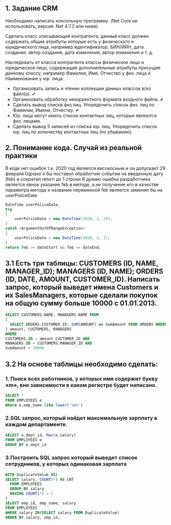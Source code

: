 ## 1. Задание CRM 
Необходимо написать консольную программу. (Net Core не использовать, версия .Net 4.7.2 или ниже).

Сделать класс описывающий контрагента, данный класс должен содержать общие атрибуты которые есть у физического и юридического лица, например идентификатор, БИН/ИИН, дата создания, автор создания, дата изменения, автор изменения и т. д.

Наследовать от класса контрагента классы физическое лицо и юридическое лицо, содержащие дополнительные атрибуты присущие данному классу, например Фамилия, Имя, Отчество у физ. лица и Наименование у юр. лица.

- Организовать запись и чтение коллекции данных классов в/из файл(а). &#10004;
- Организовать обработку некорректного формата входного файла. &#10004;
- Сделать вывод списка физ лиц. Упорядочить список физ. лиц по Фамилии, Имени, Отчеству. &#10004;
- Юр. лица могут иметь список контактных лиц, которые являются физ. лицами.
- Сделать вывод 5 записей из списка юр. лиц. Упорядочить список юр. лиц  по количеству контактных лиц (по убыванию).    

## 2. Понимание кода. Случай из реальной практики

В коде нет ошибок т.к. 2020 год является високосным и он допускает 29 февраля
Однако я бы поставил обработчик событии на введенную дату (feb) и сократил return до 1 строки
Я думаю ошибка разработчика является явное указание feb в методе, а не получение его в качестве параметра метода и название переменной feb является заменил бы на userPoliceDate
```cs
DateTime userPoliceDate;
try
{
    userPoliceDate = new DateTime(2020, 2, 29);
}
catch (ArgumentOutOfRangeException)
{
    userPoliceDate = new DateTime(2020, 3, 1);
}
return feb >= dateStart && feb <= dateEnd;
```

## 3.1 Есть три таблицы: CUSTOMERS (ID, NAME, MANAGER_ID); MANAGERS (ID, NAME); ORDERS (ID, DATE, AMOUNT, CUSTOMER_ID). Написать запрос, который выведет имена Customers и их SalesManagers, которые сделали покупок на общую сумму больше 10000 с 01.01.2013.

```sql 
SELECT CUSTOMERS.NAME, MANAGERS.NAME FROM
(
  SELECT ORDERS.CUSTOMER_ID, SUM(AMOUNT) as SumAmount FROM ORDERS WHERE ORDERS.DATE > '2013-01-01' group by CUSTOMER_ID
) amount, CUSTOMERS, MANAGERS
WHERE
CUSTOMERS.ID = amount.CUSTOMER_ID AND 
MANAGERS.ID = CUSTOMERS.MANAGER_ID AND 
SumAmount > 10000
```

## 3.2 На основе таблицы необходимо сделать:
### 1. Поиск всех работников, у которых имя содержит букву «m», вне зависимости в каком регистре будет написано.
```sql
SELECT *
FROM EMPLOYEES e
Where e.emp_name like lower('%m%')
```

### 2.SQL запрос, который найдет максимальную зарплату в каждом департаменте.
```sql
SELECT e.dept_id, Max(e.salary)
FROM EMPLOYEES e
GROUP BY e.dept_id
```

### 3.Построить SQL запрос который выведет список сотрудников, у которых одинаковая зарплата
```sql
WITH DuplicateValue AS(
SELECT salary, COUNT(*) AS CNT
  FROM EMPLOYEES
  GROUP BY salary
  HAVING COUNT(*) > 1
)
SELECT emp_id, emp_name, salary
FROM EMPLOYEES
WHERE salary IN(SELECT salary FROM DuplicateValue)
ORDER BY salary, emp_id;
```
